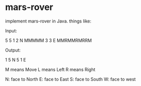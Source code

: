 # mars-rover

implement mars-rover in Java.
things like:

Input:

5 5
1 2 N
MMMMM
3 3 E
MMRMMRMRRM

Output:

1 5 N
5 1 E

M means Move
L means Left
R means Right

N: face to North
E: face to East
S: face to South
W: face to west
